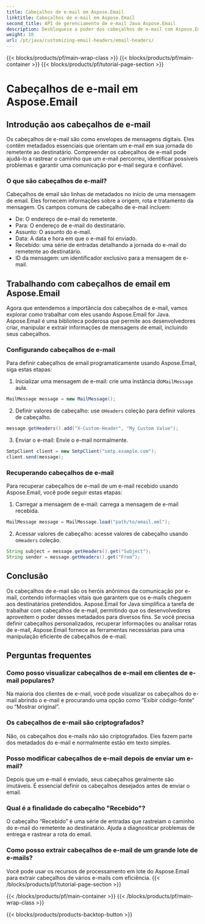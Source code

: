 ```yaml
---
title: Cabeçalhos de e-mail em Aspose.Email
linktitle: Cabeçalhos de e-mail em Aspose.Email
second_title: API de gerenciamento de e-mail Java Aspose.Email
description: Desbloqueie o poder dos cabeçalhos de e-mail com Aspose.Email para Java. Aprenda como definir e recuperar cabeçalhos de e-mail sem esforço.
weight: 10
url: /pt/java/customizing-email-headers/email-headers/
---
```


{{< blocks/products/pf/main-wrap-class >}}
{{< blocks/products/pf/main-container >}}
{{< blocks/products/pf/tutorial-page-section >}}

# Cabeçalhos de e-mail em Aspose.Email


## Introdução aos cabeçalhos de e-mail

Os cabeçalhos de e-mail são como envelopes de mensagens digitais. Eles contêm metadados essenciais que orientam um e-mail em sua jornada do remetente ao destinatário. Compreender os cabeçalhos de e-mail pode ajudá-lo a rastrear o caminho que um e-mail percorreu, identificar possíveis problemas e garantir uma comunicação por e-mail segura e confiável.

### O que são cabeçalhos de e-mail?

Cabeçalhos de email são linhas de metadados no início de uma mensagem de email. Eles fornecem informações sobre a origem, rota e tratamento da mensagem. Os campos comuns de cabeçalho de e-mail incluem:

- De: O endereço de e-mail do remetente.
- Para: O endereço de e-mail do destinatário.
- Assunto: O assunto do e-mail.
- Data: A data e hora em que o e-mail foi enviado.
- Recebido: uma série de entradas detalhando a jornada do e-mail do remetente ao destinatário.
- ID da mensagem: um identificador exclusivo para a mensagem de e-mail.

## Trabalhando com cabeçalhos de email em Aspose.Email

Agora que entendemos a importância dos cabeçalhos de e-mail, vamos explorar como trabalhar com eles usando Aspose.Email for Java. Aspose.Email é uma biblioteca poderosa que permite aos desenvolvedores criar, manipular e extrair informações de mensagens de email, incluindo seus cabeçalhos.

### Configurando cabeçalhos de e-mail

Para definir cabeçalhos de email programaticamente usando Aspose.Email, siga estas etapas:

1.  Inicializar uma mensagem de e-mail: crie uma instância do`MailMessage` aula.

```java
MailMessage message = new MailMessage();
```

2.  Definir valores de cabeçalho: use o`Headers` coleção para definir valores de cabeçalho.

```java
message.getHeaders().add("X-Custom-Header", "My Custom Value");
```

3. Enviar o e-mail: Envie o e-mail normalmente.

```java
SmtpClient client = new SmtpClient("smtp.example.com");
client.send(message);
```

### Recuperando cabeçalhos de e-mail

Para recuperar cabeçalhos de e-mail de um e-mail recebido usando Aspose.Email, você pode seguir estas etapas:

1. Carregar a mensagem de e-mail: carrega a mensagem de e-mail recebida.

```java
MailMessage message = MailMessage.load("path/to/email.eml");
```

2. Acessar valores de cabeçalho: acesse valores de cabeçalho usando o`Headers` coleção.

```java
String subject = message.getHeaders().get("Subject");
String sender = message.getHeaders().get("From");
```

## Conclusão

Os cabeçalhos de e-mail são os heróis anônimos da comunicação por e-mail, contendo informações vitais que garantem que os e-mails cheguem aos destinatários pretendidos. Aspose.Email for Java simplifica a tarefa de trabalhar com cabeçalhos de e-mail, permitindo que os desenvolvedores aproveitem o poder desses metadados para diversos fins. Se você precisa definir cabeçalhos personalizados, recuperar informações ou analisar rotas de e-mail, Aspose.Email fornece as ferramentas necessárias para uma manipulação eficiente de cabeçalhos de e-mail.

## Perguntas frequentes

### Como posso visualizar cabeçalhos de e-mail em clientes de e-mail populares?

Na maioria dos clientes de e-mail, você pode visualizar os cabeçalhos do e-mail abrindo o e-mail e procurando uma opção como “Exibir código-fonte” ou “Mostrar original”.

### Os cabeçalhos de e-mail são criptografados?

Não, os cabeçalhos dos e-mails não são criptografados. Eles fazem parte dos metadados do e-mail e normalmente estão em texto simples.

### Posso modificar cabeçalhos de e-mail depois de enviar um e-mail?

Depois que um e-mail é enviado, seus cabeçalhos geralmente são imutáveis. É essencial definir os cabeçalhos desejados antes de enviar o email.

### Qual é a finalidade do cabeçalho "Recebido"?

O cabeçalho “Recebido” é uma série de entradas que rastreiam o caminho do e-mail do remetente ao destinatário. Ajuda a diagnosticar problemas de entrega e rastrear a rota do email.

### Como posso extrair cabeçalhos de e-mail de um grande lote de e-mails?

Você pode usar os recursos de processamento em lote do Aspose.Email para extrair cabeçalhos de vários e-mails com eficiência.
{{< /blocks/products/pf/tutorial-page-section >}}

{{< /blocks/products/pf/main-container >}}
{{< /blocks/products/pf/main-wrap-class >}}

{{< blocks/products/products-backtop-button >}}
